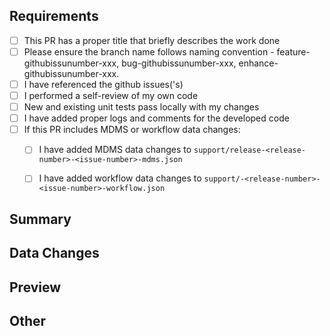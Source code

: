 ## Requirements



- [ ] This PR has a proper title that briefly describes the work done
- [ ] Please ensure the branch name follows naming convention - feature-githubissunumber-xxx, bug-githubissunumber-xxx, enhance-githubissunumber-xxx.
- [ ] I have referenced the  github issues('s)
- [ ] I performed a self-review of my own code
- [ ] New and existing unit tests pass locally with my changes
- [ ] I have added proper logs and comments for the developed code
- [ ] If this PR includes MDMS or workflow data changes:
  - [ ] I have added MDMS data changes to `support/release-<release-number>-<issue-number>-mdms.json`
  - [ ] I have added workflow data changes to `support/-<release-number>-<issue-number>-workflow.json`



## Summary
<!-- Please describe what problems your PR addresses. -->







## Data Changes
<!-- 
For MDMS or workflow changes, list the following:
- [ ] Files modified: `support/-<release-number>-<issue-number>-mdms.json`
- [ ] Migration steps (if any):
-->



## Preview
<!-- Required if you are making UI changes. Attach Screenshots or Videos-->


## Other
<!-- 
Include any additional information such as:
- Breaking changes
- Dependencies added/removed
- Configuration changes
- Performance implications
- Security considerations
-->
